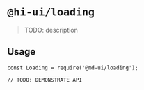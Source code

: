 # `@hi-ui/loading`

> TODO: description

## Usage

```
const Loading = require('@md-ui/loading');

// TODO: DEMONSTRATE API
```
